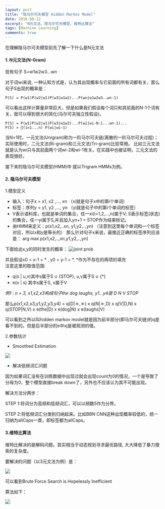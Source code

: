 ```yaml
---
layout: post
title: "隐马尔可夫模型 Hidden Markov Model"
date: 2016-06-22
excerpt: "N元文法、隐马尔可夫模型、维特比算法"
tags: [Machine Learning]
comments: true
---
```

在理解隐马尔可夫模型前先了解一下什么是N元文法
#### 1. N元文法(N-Gram)
现有句子 S=w1w2w3...wn

对于词wi来说, 一种认知方式是，认为其出现概率与它前面的所有词都有关，那么句子S出现的概率是：


    P(S) = P(w1)P(w2|w1)P(w3|w1w2)...P(wn|w1w2w3..wn-1)  
    
可以看出这样计算量非常巨大，但是如果我们假设每个词只和其前面的N-1个词有关，就可以得到很大的简化(马尔可夫独立性假设)。

    P(S) = P(w1)P(w2|w1)P(w3|w1w2)...P(wi|wi-N-1...wn-1)...
    P(S) ≈ ∏(i=1...n) P(wi|wi−1)
    
当N=1时，一元文法(Unigram)称为一阶马尔可夫链(离散的一阶马尔可夫过程)；实际使用时，二元文法(Bi-gram)和三元文法(Tri-gram)比较常用。
比如三元文法就是认为wi只与其前面两个词wi-2和wi-1有关。在实践中也被证明，三元文法的表现很好。
    
接下来的隐马尔可夫模型(HMM)中 就以Trigram HMMs为例。


#### 2. 隐马尔可夫模型

1.模型定义
* 输入：句子x = x1, x2 ,..., xn   （xi就是句子x中的第i个单词）
* 标签：序列y = y1, y2 ,..., yn   （yi就是句子中的第i个单词的标签）
* V表示语料库，也就是单词的集合，任一xi(i=1,2,...,n)属于V; S表示标签(状态)的集合，任一yi属于S,并且加入yn+1 = STOP作为结束标记。
* 由HMM来定义：p(x1,x2,..xn, y1,y2,..,yn) （注意到这里每个单词和一个标签对应，所以x和y是等长的）
那么针对句子x来说，最接近正确的标签序列应该是：   arg max p(x1,x2,..,xn,y1,y2,..,yn)

下面给出x,y的同时发生的概率：
![joint prob](https://raw.githubusercontent.com/Bugix-ZY/Bugix-ZY.github.io/master/images/postImages/Screen%20Shot%202016-06-22%20at%2016.22.19.png)

并且假设x0 = x-1 = * , y0 = y-1 = *, *作为不存在的两项的填充  
注意这里的取值范围:  
- q(s | u,v)其中s属于S ∪ {STOP},  u,v属于S ∪ {*}
- e(x | s) 其中s属于S, x属于V    
   
_例1_ : _n = 3, x1,x2,x3构成句子the dog laughs,  y1...y4是 D N V STOP_

那么p(x1,x2,x3,y1,y2,y3,y4) = q(D|＊,＊) x q(N|＊,D) x q(V|D,N) x q(STOP|N,V) x e(the|D) x e(dog|N) x e(laughs|V)

可以看到之所以叫hidden markov model就是因为前半部分(即马尔可夫链)的q是看不到的。但是后半部分的e中xj是被观测的值。

   

2.参数估计
* Smoothed Estimation

![](https://raw.githubusercontent.com/Bugix-ZY/Bugix-ZY.github.io/master/images/postImages/smoothedEsti.png)

* 解决低频词汇问题

因为如果词汇没有在训练数据中出现过就会出现count为0的情况，一个是导致了分母为0，整个模型直接break down了，另外也不应该认为其不可能出现。

解决方法分两步：

STEP 1:将词分为高频和低频词汇，可以以频数5作为分界。

STEP 2:将低频词汇分类别归纳起来。比如BBN CNN这种出现概率较低的，统一归纳为allCaps一类，即标签都为allCaps。


#### 3.维特比算法

维特比解决的是解码问题。其实相当于动态规划寻求最优路径, 大大降低了暴力搜索的复杂度。

要解决的问题（以3元文法为例）是：

![](https://github.com/Bugix-ZY/Bugix-ZY.github.io/blob/master/images/postImages/viterbi-problem.png?raw=true)

可以看到Brute Force Search is Hopelessly Inefficient

算法如下：

![](https://github.com/Bugix-ZY/Bugix-ZY.github.io/blob/master/images/postImages/viterbi.png?raw=true)

